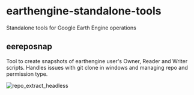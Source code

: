 # earthengine-standalone-tools
Standalone tools for Google Earth Engine operations

## eereposnap
Tool to create snapshots of earthengine user's Owner, Reader and Writer scripts. Handles issues with git clone in windows and managing repo and permission type.

![repo_extract_headless](https://user-images.githubusercontent.com/6677629/75488708-d440f680-597e-11ea-8590-7d2ee4a90f0d.gif)
